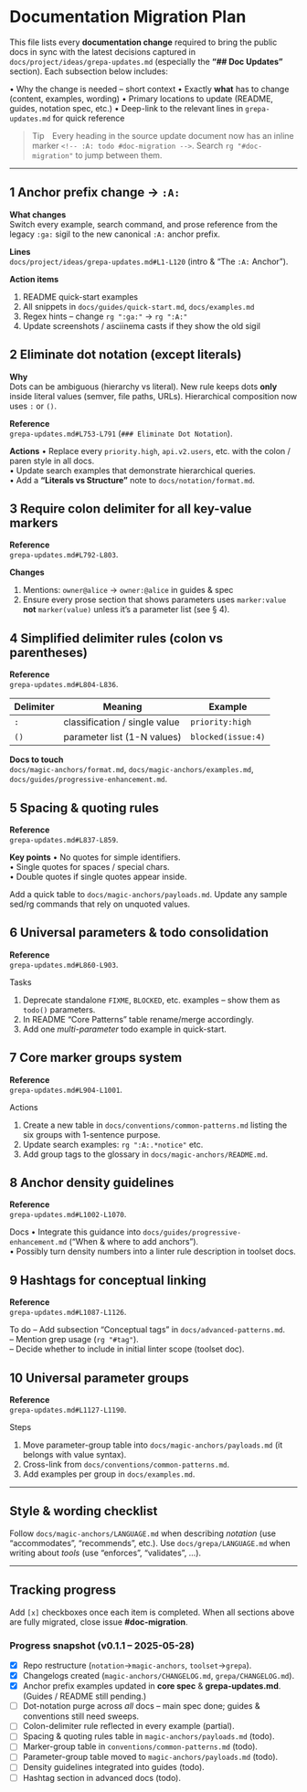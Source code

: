 <!-- :A: tldr High-level checklist for migrating existing documentation to the new `:A:` notation and delimiter rules.  -->

# Documentation Migration Plan

This file lists every **documentation change** required to bring the public docs in sync with the latest decisions captured in `docs/project/ideas/grepa-updates.md` (especially the **“## Doc Updates”** section).  Each subsection below includes:

• Why the change is needed – short context
• Exactly **what** has to change (content, examples, wording)
• Primary locations to update (README, guides, notation spec, etc.)
• Deep-link to the relevant lines in `grepa-updates.md` for quick reference

> Tip Every heading in the source update document now has an inline marker `<!-- :A: todo #doc-migration -->`.  Search `rg "#doc-migration"` to jump between them.

---

## 1  Anchor prefix change → `:A:`

**What changes**  
Switch every example, search command, and prose reference from the legacy `:ga:` sigil to the new canonical `:A:` anchor prefix.

**Lines**  
`docs/project/ideas/grepa-updates.md#L1-L120` (intro & “The `:A:` Anchor”).

**Action items**
1. README quick-start examples
2. All snippets in `docs/guides/quick-start.md`, `docs/examples.md`
3. Regex hints – change `rg ":ga:"` → `rg ":A:"`
4. Update screenshots / asciinema casts if they show the old sigil

## 2  Eliminate dot notation (except literals)

**Why**  
Dots can be ambiguous (hierarchy vs literal).  New rule keeps dots **only** inside literal values (semver, file paths, URLs).  Hierarchical composition now uses `:` or `()`.

**Reference**  
`grepa-updates.md#L753-L791`  (`### Eliminate Dot Notation`).

**Actions**
• Replace every `priority.high`, `api.v2.users`, etc. with the colon / paren style in all docs.  
• Update search examples that demonstrate hierarchical queries.  
• Add a **“Literals vs Structure”** note to `docs/notation/format.md`.

## 3  Require colon delimiter for all key-value markers

**Reference**  
`grepa-updates.md#L792-L803`.

**Changes**
1. Mentions: `owner@alice` → `owner:@alice` in guides & spec
2. Ensure every prose section that shows parameters uses `marker:value` **not** `marker(value)` unless it’s a parameter list (see § 4).

## 4  Simplified delimiter rules (colon vs parentheses)

**Reference**  
`grepa-updates.md#L804-L836`.

| Delimiter | Meaning | Example |
|-----------|---------|---------|
| `:`       | classification / single value | `priority:high` |
| `()`      | parameter list (1-N values)   | `blocked(issue:4)` |

**Docs to touch**  
`docs/magic-anchors/format.md`, `docs/magic-anchors/examples.md`, `docs/guides/progressive-enhancement.md`.

## 5  Spacing & quoting rules

**Reference**  
`grepa-updates.md#L837-L859`.

**Key points**
• No quotes for simple identifiers.  
• Single quotes for spaces / special chars.  
• Double quotes if single quotes appear inside.

Add a quick table to `docs/magic-anchors/payloads.md`.  Update any sample sed/rg commands that rely on unquoted values.

## 6  Universal parameters & todo consolidation

**Reference**  
`grepa-updates.md#L860-L903`.

Tasks
1. Deprecate standalone `FIXME`, `BLOCKED`, etc. examples – show them as `todo()` parameters.  
2. In README “Core Patterns” table rename/merge accordingly.  
3. Add one *multi-parameter* todo example in quick-start.

## 7  Core marker groups system

**Reference**  
`grepa-updates.md#L904-L1001`.

Actions
1. Create a new table in `docs/conventions/common-patterns.md` listing the six groups with 1-sentence purpose.  
2. Update search examples: `rg ":A:.*notice"` etc.  
3. Add group tags to the glossary in `docs/magic-anchors/README.md`.

## 8  Anchor density guidelines

**Reference**  
`grepa-updates.md#L1002-L1070`.

Docs
• Integrate this guidance into `docs/guides/progressive-enhancement.md` (“When & where to add anchors”).  
• Possibly turn density numbers into a linter rule description in toolset docs.

## 9  Hashtags for conceptual linking

**Reference**  
`grepa-updates.md#L1087-L1126`.

To do
– Add subsection “Conceptual tags” in `docs/advanced-patterns.md`.  
– Mention grep usage (`rg "#tag"`).  
– Decide whether to include in initial linter scope (toolset doc).

## 10  Universal parameter groups

**Reference**  
`grepa-updates.md#L1127-L1190`.

Steps
1. Move parameter-group table into `docs/magic-anchors/payloads.md` (it belongs with value syntax).  
2. Cross-link from `docs/conventions/common-patterns.md`.  
3. Add examples per group in `docs/examples.md`.

---

## Style & wording checklist

Follow `docs/magic-anchors/LANGUAGE.md` when describing *notation* (use “accommodates”, “recommends”, etc.).  Use `docs/grepa/LANGUAGE.md` when writing about *tools* (use “enforces”, “validates”, …).

---

## Tracking progress

Add `[x]` checkboxes once each item is completed.  When all sections above are fully migrated, close issue **#doc-migration**.

### Progress snapshot (v0.1.1 – 2025-05-28)

- [x] Repo restructure (`notation`→`magic-anchors`, `toolset`→`grepa`).
- [x] Changelogs created (`magic-anchors/CHANGELOG.md`, `grepa/CHANGELOG.md`).
- [x] Anchor prefix examples updated in **core spec** & **grepa-updates.md**.  (Guides / README still pending.)
- [ ] Dot-notation purge across *all* docs – main spec done; guides & conventions still need sweeps.
- [ ] Colon-delimiter rule reflected in every example (partial).
- [ ] Spacing & quoting rules table in `magic-anchors/payloads.md` (todo).
- [ ] Marker-group table in `conventions/common-patterns.md` (todo).
- [ ] Parameter-group table moved to `magic-anchors/payloads.md` (todo).
- [ ] Density guidelines integrated into guides (todo).
- [ ] Hashtag section in advanced docs (todo).
